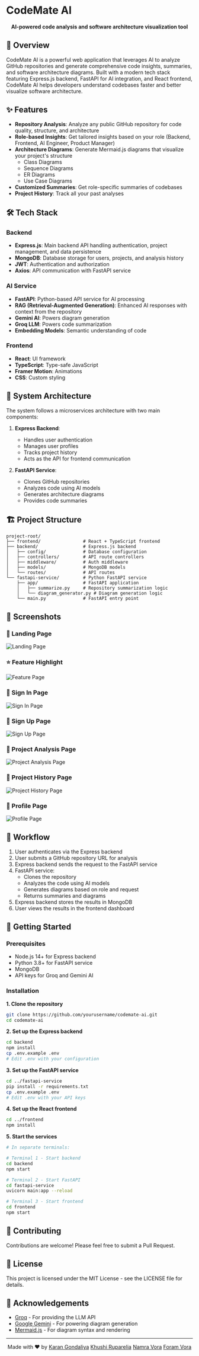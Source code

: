 # CodeMate AI

<!--<p align="center">
  <img src="https://via.placeholder.com/150?text=CodeMate" alt="CodeMate AI Logo"/>
</p>-->

<p align="center">
  <b>AI-powered code analysis and software architecture visualization tool</b>
</p>

## 🚀 Overview

CodeMate AI is a powerful web application that leverages AI to analyze GitHub repositories and generate comprehensive code insights, summaries, and software architecture diagrams. Built with a modern tech stack featuring Express.js backend, FastAPI for AI integration, and React frontend, CodeMate AI helps developers understand codebases faster and better visualize software architecture.

## ✨ Features

- **Repository Analysis**: Analyze any public GitHub repository for code quality, structure, and architecture
- **Role-based Insights**: Get tailored insights based on your role (Backend, Frontend, AI Engineer, Product Manager)
- **Architecture Diagrams**: Generate Mermaid.js diagrams that visualize your project's structure
  - Class Diagrams
  - Sequence Diagrams
  - ER Diagrams
  - Use Case Diagrams
- **Customized Summaries**: Get role-specific summaries of codebases
- **Project History**: Track all your past analyses

## 🛠️ Tech Stack

### Backend
- **Express.js**: Main backend API handling authentication, project management, and data persistence
- **MongoDB**: Database storage for users, projects, and analysis history
- **JWT**: Authentication and authorization
- **Axios**: API communication with FastAPI service

### AI Service
- **FastAPI**: Python-based API service for AI processing
- **RAG (Retrieval-Augmented Generation)**: Enhanced AI responses with context from the repository
- **Gemini AI**: Powers diagram generation 
- **Groq LLM**: Powers code summarization
- **Embedding Models**: Semantic understanding of code

### Frontend
- **React**: UI framework
- **TypeScript**: Type-safe JavaScript
- **Framer Motion**: Animations
- **CSS**: Custom styling

## 🔧 System Architecture

The system follows a microservices architecture with two main components:

1. **Express Backend**:
   - Handles user authentication
   - Manages user profiles
   - Tracks project history
   - Acts as the API for frontend communication

2. **FastAPI Service**:
   - Clones GitHub repositories
   - Analyzes code using AI models
   - Generates architecture diagrams
   - Provides code summaries

## 🏗️ Project Structure

```
project-root/
├── frontend/                # React + TypeScript frontend
├── backend/                 # Express.js backend
│   ├── config/              # Database configuration
│   ├── controllers/         # API route controllers
│   ├── middleware/          # Auth middleware
│   ├── models/              # MongoDB models
│   └── routes/              # API routes
└── fastapi-service/         # Python FastAPI service
    ├── app/                 # FastAPI application
    │   ├── summarize.py     # Repository summarization logic
    │   └── diagram_generator.py # Diagram generation logic
    └── main.py              # FastAPI entry point
```

## 📸 Screenshots

### 🚀 Landing Page
![Landing Page](ScreenShot/LandingPage.jpeg)

### ⭐ Feature Highlight
![Feature Page](ScreenShot/FeaturePage.jpeg)

### 🔐 Sign In Page
![Sign In Page](ScreenShot/SignInPage.jpeg)

### 📝 Sign Up Page
![Sign Up Page](ScreenShot/SignUpPage.jpeg)

### 🧠 Project Analysis Page
![Project Analysis Page](ScreenShot/ProjectAnalysisPage.jpeg)

### 📂 Project History Page
![Project History Page](ScreenShot/ProjectHistoryPage.jpeg)

### 👤 Profile Page
![Profile Page](ScreenShot/ProfilePage.jpeg)



## 🔄 Workflow

1. User authenticates via the Express backend
2. User submits a GitHub repository URL for analysis
3. Express backend sends the request to the FastAPI service
4. FastAPI service:
   - Clones the repository
   - Analyzes the code using AI models
   - Generates diagrams based on role and request
   - Returns summaries and diagrams
5. Express backend stores the results in MongoDB
6. User views the results in the frontend dashboard

## 🚀 Getting Started

### Prerequisites
- Node.js 14+ for Express backend
- Python 3.8+ for FastAPI service
- MongoDB
- API keys for Groq and Gemini AI

### Installation

**1. Clone the repository**
```bash
git clone https://github.com/yourusername/codemate-ai.git
cd codemate-ai
```

**2. Set up the Express backend**
```bash
cd backend
npm install
cp .env.example .env
# Edit .env with your configuration
```

**3. Set up the FastAPI service**
```bash
cd ../fastapi-service
pip install -r requirements.txt
cp .env.example .env
# Edit .env with your API keys
```

**4. Set up the React frontend**
```bash
cd ../frontend
npm install
```

**5. Start the services**
```bash
# In separate terminals:

# Terminal 1 - Start backend
cd backend
npm start

# Terminal 2 - Start FastAPI
cd fastapi-service
uvicorn main:app --reload

# Terminal 3 - Start frontend
cd frontend
npm start
```

## 🤝 Contributing

Contributions are welcome! Please feel free to submit a Pull Request.

## 📄 License

This project is licensed under the MIT License - see the LICENSE file for details.

## 🙏 Acknowledgements

- [Groq](https://groq.com/) - For providing the LLM API
- [Google Gemini](https://deepmind.google/technologies/gemini/) - For powering diagram generation
- [Mermaid.js](https://mermaid-js.github.io/) - For diagram syntax and rendering

---

<p align="center">
  Made with ❤️ by <a href="https://github.com/karangondaliya">Karan Gondaliya</a> <a href="https://github.com/kar1005">Khushi Ruparelia</a> <a href="https://github.com/Vora-Namra">Namra Vora</a> <a href="https://github.com/foramvora20">Foram Vora</a>
</p>
